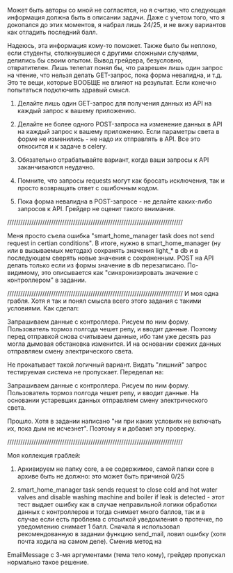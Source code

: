 Может быть авторы со мной не согласятся, но я считаю, что следующая информация должна быть в описании задачи. Даже с учетом того, что я докопался до этих моментов, я набрал лишь 24/25, и не вижу вариантов как отладить последний балл.

Надеюсь, эта информация кому-то поможет. Также было бы неплохо, если студенты, столкнувшиеся с другими сложными случаями, делились бы своим опытом. Вывод грейдера, безусловно, отвратителен. Лишь телепат понял бы, что разрешен лишь один запрос на чтение, что нельзя делать GET-запрос, пока форма невалидна, и т.д. Это те вещи, которые ВООБЩЕ не влияют на результат. Если конечно попытаться подключить здравый смысл.

1. Делайте лишь один GET-запрос для получения данных из API на каждый запрос к вашему приложению.

2. Делайте не более одного POST-запроса на изменение данных в API на каждый запрос к вашему приложению. Если параметры света в форме не изменились - не надо их отправлять в API. Все это относится и к задаче в celery.

3. Обязательно отрабатывайте вариант, когда ваши запросы к API заканчиваются неудачно.

4. Помните, что запросы requests могут как бросать исключения, так и просто возвращать ответ с ошибочным кодом.

5. Пока форма невалидна в POST-запросе - не делайте каких-либо запросов к API. Грейдер не оценит такого внимания.

////////////////////////////////////////////////////////////////////////////////

Меня просто съела ошибка "smart_home_manager task does not send request in certian conditions". В итоге, нужно в smart_home_manager (ну или в вызываемых методах) сохранять значения light_* в db и в последующем сверять новые значения с сохраненным. POST на API делать только если из формы значение в db перезаписано. По-видимому, это описывается как "синхронизировать значение с контроллером" в задании.

////////////////////////////////////////////////////////////////////////////////
И моя одна грабля. Хотя я так и понял смысла всего этого задания с такими условиями.
Как сделал:

Запрашиваем данные с контроллера. Рисуем по ним форму. Пользователь тормоз полгода чешет репу, и вводит данные. Поэтому перед отправкой снова считываем данные, ибо там уже десять раз могла дымовая обстановка изменится. И на основании свежих данных отправляем смену электрического света.


Не прокатывает такой логичный вариант. Видать "лишний" запрос тестируемая система не пропускает. Переделал на:

Запрашиваем данные с контроллера. Рисуем по ним форму. Пользователь тормоз полгода чешет репу, и вводит данные. На основании устаревших данных отправляем смену электрического света.

Прошло. Хотя в задании написано "ни при каких условиях не включать их, пока дым не исчезнет". Поэтому я и добавил эту проверку.

////////////////////////////////////////////////////////////////////////////////

Моя коллекция граблей:

1. Архивируем не папку core, а ее содержимое, самой папки core в архиве быть не должно: это может быть причиной 0/25

2. smart_home_manager task sends request to close cold and hot water valves and disable washing machine and boiler if leak is detected - этот тест выдает ошибку как в случае неправильной логики обработки данных с контроллеров и тогда снимает много баллов, так и в случае если есть проблема с отсылкой уведомления о протечке, по уведомлению снимает 1 балл. Сначала я использовал рекомендованную в задании функцию send_mail, ловил ошибку (хотя почта ходила на самом деле). Сменив метод на

EmailMessage с 3-мя аргументами (тема тело кому), грейдер пропускал нормально такое решение.
